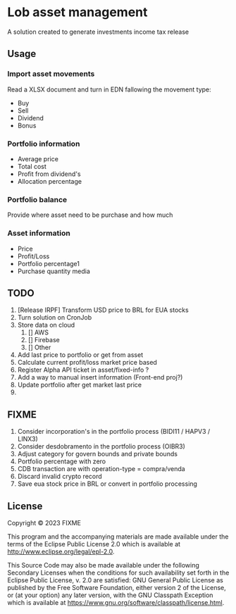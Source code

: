 # Lob asset management

A solution created to generate investments income tax release 

## Usage

### Import asset movements

Read a XLSX document and turn in EDN fallowing the movement type:

 - Buy
 - Sell
 - Dividend
 - Bonus

### Portfolio information

- Average price
- Total cost
- Profit from dividend's
- Allocation percentage

### Portfolio balance

Provide where asset need to be purchase and how much

### Asset information

- Price
- Profit/Loss
- Portfolio percentage1
- Purchase quantity media

## TODO

1. [Release IRPF] Transform USD price to BRL for EUA stocks
2. Turn solution on CronJob
3. Store data on cloud
   1. [] AWS
   2. [] Firebase
   3. [] Other
4. Add last price to portfolio or get from asset
5. Calculate current profit/loss market price based
6. Register Alpha API ticket in asset/fixed-info ?
7. Add a way to manual insert information (Front-end proj?)
8. Update portfolio after get market last price
9. 

## FIXME
1. Consider incorporation's in the portfolio process (BIDI11 / HAPV3 / LINX3)
2. Consider desdobramento in the portfolio process (OIBR3)
3. Adjust category for govern bounds and private bounds
4. Portfolio percentage with zero
5. CDB transaction are with operation-type = compra/venda
6. Discard invalid crypto record
7. Save eua stock price in BRL or convert in portfolio processing

## License

Copyright © 2023 FIXME

This program and the accompanying materials are made available under the
terms of the Eclipse Public License 2.0 which is available at
http://www.eclipse.org/legal/epl-2.0.

This Source Code may also be made available under the following Secondary
Licenses when the conditions for such availability set forth in the Eclipse
Public License, v. 2.0 are satisfied: GNU General Public License as published by
the Free Software Foundation, either version 2 of the License, or (at your
option) any later version, with the GNU Classpath Exception which is available
at https://www.gnu.org/software/classpath/license.html.
